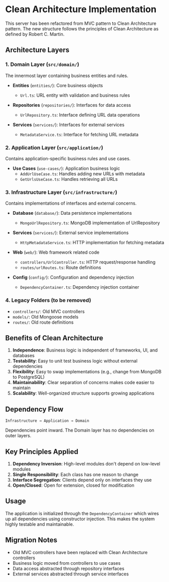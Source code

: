 # Clean Architecture Implementation

This server has been refactored from MVC pattern to Clean Architecture pattern. The new structure follows the principles of Clean Architecture as defined by Robert C. Martin.

## Architecture Layers

### 1. Domain Layer (`src/domain/`)
The innermost layer containing business entities and rules.

- **Entities** (`entities/`): Core business objects
  - `Url.ts`: URL entity with validation and business rules
  
- **Repositories** (`repositories/`): Interfaces for data access
  - `UrlRepository.ts`: Interface defining URL data operations
  
- **Services** (`services/`): Interfaces for external services
  - `MetadataService.ts`: Interface for fetching URL metadata

### 2. Application Layer (`src/application/`)
Contains application-specific business rules and use cases.

- **Use Cases** (`use-cases/`): Application business logic
  - `AddUrlUseCase.ts`: Handles adding new URLs with metadata
  - `GetUrlsUseCase.ts`: Handles retrieving all URLs

### 3. Infrastructure Layer (`src/infrastructure/`)
Contains implementations of interfaces and external concerns.

- **Database** (`database/`): Data persistence implementations
  - `MongoUrlRepository.ts`: MongoDB implementation of UrlRepository
  
- **Services** (`services/`): External service implementations
  - `HttpMetadataService.ts`: HTTP implementation for fetching metadata
  
- **Web** (`web/`): Web framework related code
  - `controllers/UrlController.ts`: HTTP request/response handling
  - `routes/urlRoutes.ts`: Route definitions
  
- **Config** (`config/`): Configuration and dependency injection
  - `DependencyContainer.ts`: Dependency injection container

### 4. Legacy Folders (to be removed)
- `controllers/`: Old MVC controllers
- `models/`: Old Mongoose models
- `routes/`: Old route definitions

## Benefits of Clean Architecture

1. **Independence**: Business logic is independent of frameworks, UI, and databases
2. **Testability**: Easy to unit test business logic without external dependencies
3. **Flexibility**: Easy to swap implementations (e.g., change from MongoDB to PostgreSQL)
4. **Maintainability**: Clear separation of concerns makes code easier to maintain
5. **Scalability**: Well-organized structure supports growing applications

## Dependency Flow

```
Infrastructure → Application → Domain
```

Dependencies point inward. The Domain layer has no dependencies on outer layers.

## Key Principles Applied

1. **Dependency Inversion**: High-level modules don't depend on low-level modules
2. **Single Responsibility**: Each class has one reason to change
3. **Interface Segregation**: Clients depend only on interfaces they use
4. **Open/Closed**: Open for extension, closed for modification

## Usage

The application is initialized through the `DependencyContainer` which wires up all dependencies using constructor injection. This makes the system highly testable and maintainable.

## Migration Notes

- Old MVC controllers have been replaced with Clean Architecture controllers
- Business logic moved from controllers to use cases
- Data access abstracted through repository interfaces
- External services abstracted through service interfaces 